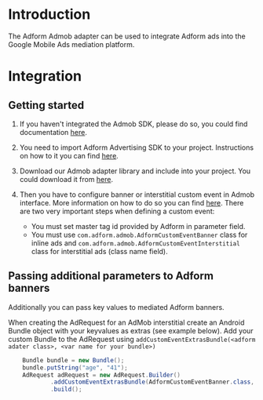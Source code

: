 # Introduction

The Adform Admob adapter can be used to integrate Adform ads into the Google Mobile Ads mediation platform.

# Integration

## Getting started

1. If you haven't integrated the Admob SDK, please do so, you could find documentation [here](https://firebase.google.com/docs/admob/android/quick-start).
2. You need to import Adform Advertising SDK to your project. Instructions on how to it you can find [here](https://github.com/adform/adform-android-sdk/wiki/Getting-Started).
3. Download our Admob adapter library and include into your project. You could download it from [here](https://github.com/adform/adform-advertising-admob-adapter-android/blob/master/AdformAdmobAdapter.jar?raw=true).
4. Then you have to configure banner or interstitial custom event in Admob interface. More information on how to do so you can find [here](https://firebase.google.com/docs/admob/android/custom-events). There are two very important steps when defining a custom event:

	* You must set master tag id provided by Adform in parameter field.
	* You must use `com.adform.admob.AdformCustomEventBanner` class for inline ads and `com.adform.admob.AdformCustomEventInterstitial` class for interstitial ads (class name field).

## Passing additional parameters to Adform banners

Additionally you can pass key values to mediated Adform banners.

When creating the AdRequest for an AdMob interstitial create an Android Bundle object with your keyvalues as extras (see example below). Add your custom Bundle to the AdRequest using `addCustomEventExtrasBundle(<adform adater class>, <var name for your bundle>)`

```java
 	Bundle bundle = new Bundle();
    bundle.putString("age", "41");
    AdRequest adRequest = new AdRequest.Builder()
            .addCustomEventExtrasBundle(AdformCustomEventBanner.class, bundle)
            .build();

